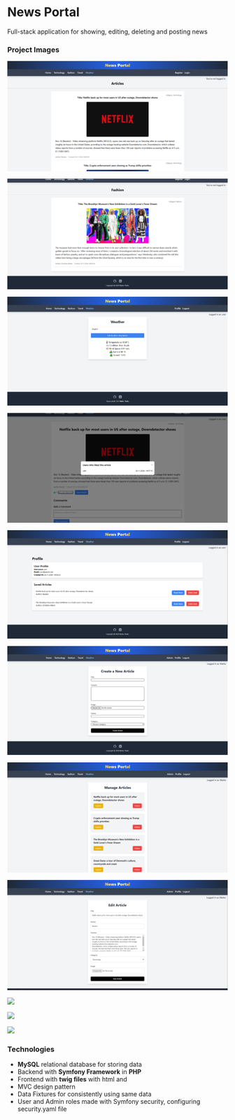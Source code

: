 # News Portal
Full-stack application for showing, editing, deleting and posting news

### Project Images

![](github_images/1.png)

![](github_images/2.png)

![](github_images/3.png)

![](github_images/4.png)

![](github_images/5.png)

![](github_images/6.png)

![](github_images/7.png)

![](github_images/8.png)

![](github_images/9.png)

![](github_images/10.png)

![](github_images/11.png)
### Technologies
- **MySQL** relational database for storing data
- Backend with **Symfony Framework** in **PHP**
- Frontend with **twig files** with html and
- MVC design pattern
- Data Fixtures for consistently using same data
- User and Admin roles made with Symfony security, configuring security.yaml file
